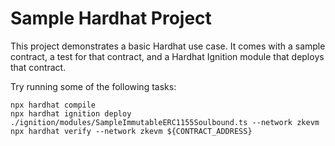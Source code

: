 # Sample Hardhat Project

This project demonstrates a basic Hardhat use case. It comes with a sample contract, a test for that contract, and a Hardhat Ignition module that deploys that contract.

Try running some of the following tasks:

```shell
npx hardhat compile
npx hardhat ignition deploy ./ignition/modules/SampleImmutableERC1155Soulbound.ts --network zkevm
npx hardhat verify --network zkevm ${CONTRACT_ADDRESS}
```
